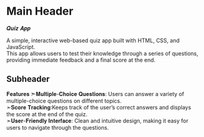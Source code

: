 # Main Header
𝑸𝒖𝒊𝒛 𝑨𝒑𝒑

A simple, interactive web-based quiz app built with HTML, CSS, and JavaScript.   
This app allows users to test their knowledge through a series of questions, providing immediate feedback and a final score at the end.

## Subheader
𝐅𝐞𝐚𝐭𝐮𝐫𝐞𝐬
 ➣𝐌𝐮𝐥𝐭𝐢𝐩𝐥𝐞-𝐂𝐡𝐨𝐢𝐜𝐞 𝐐𝐮𝐞𝐬𝐭𝐢𝐨𝐧𝐬: Users can answer a variety of multiple-choice questions on different topics.  
 ➣𝐒𝐜𝐨𝐫𝐞 𝐓𝐫𝐚𝐜𝐤𝐢𝐧𝐠:Keeps track of the user’s correct answers and displays the score at the end of the quiz.  
 ➣𝐔𝐬𝐞𝐫-𝐅𝐫𝐢𝐞𝐧𝐝𝐥𝐲 𝐈𝐧𝐭𝐞𝐫𝐟𝐚𝐜𝐞: Clean and intuitive design, making it easy for users to navigate through the questions.
